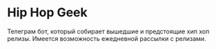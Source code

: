 # Hip Hop Geek

Телеграм бот, который собирает вышедшие и предстоящие хип хоп релизы. Имеется возможность ежедневной рассылки с релизами.
